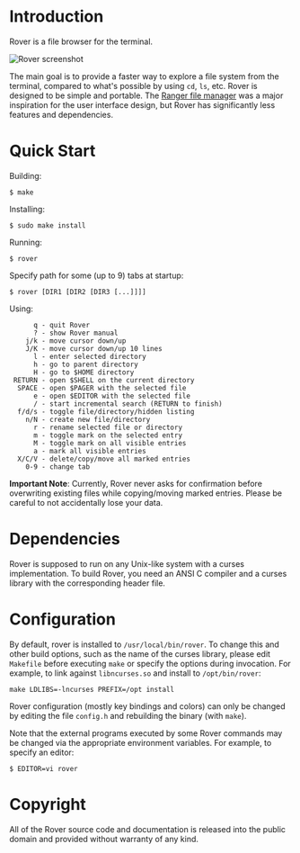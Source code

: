 Introduction
============

 Rover is a file browser for the terminal.

![Rover screenshot](/../screenshots/screenshot.png?raw=true "Screenshot")

 The main goal is to provide a faster way to explore a file system from the
terminal, compared to what's possible by using `cd`, `ls`, etc. Rover
is designed to be simple and portable. The [Ranger file manager](http://ranger.nongnu.org/)
was a major inspiration for the user interface design, but Rover has
significantly less features and dependencies.


Quick Start
===========

 Building:
 ```
 $ make
 ```

 Installing:
 ```
 $ sudo make install
 ```

 Running:
 ```
 $ rover
 ```

 Specify path for some (up to 9) tabs at startup:
 ```
 $ rover [DIR1 [DIR2 [DIR3 [...]]]]
 ```

 Using:
 ```
       q - quit Rover
       ? - show Rover manual
     j/k - move cursor down/up
     J/K - move cursor down/up 10 lines
       l - enter selected directory
       h - go to parent directory
       H - go to $HOME directory
  RETURN - open $SHELL on the current directory
   SPACE - open $PAGER with the selected file
       e - open $EDITOR with the selected file
       / - start incremental search (RETURN to finish)
   f/d/s - toggle file/directory/hidden listing
     n/N - create new file/directory
       r - rename selected file or directory
       m - toggle mark on the selected entry
       M - toggle mark on all visible entries
       a - mark all visible entries
   X/C/V - delete/copy/move all marked entries
     0-9 - change tab
 ```

**Important Note**: Currently, Rover never asks for confirmation before
overwriting existing files while copying/moving marked entries. Please be
careful to not accidentally lose your data.


Dependencies
============

 Rover is supposed to run on any Unix-like system with a curses implementation.
To build Rover, you need an ANSI C compiler and a curses library with the
corresponding header file.


Configuration
=============

 By default, rover is installed to `/usr/local/bin/rover`. To change this and other
build options, such as the name of the curses library, please edit `Makefile`
before executing `make` or specify the options during invocation. For example,
to link against `libncurses.so` and install to `/opt/bin/rover`:
 ```
 make LDLIBS=-lncurses PREFIX=/opt install
 ```

 Rover configuration (mostly key bindings and colors) can only be changed
by editing the file `config.h` and rebuilding the binary (with `make`).

 Note that the external programs executed by some Rover commands may be changed
via the appropriate environment variables. For example, to specify an editor:
 ```
 $ EDITOR=vi rover
 ```


Copyright
=========

 All of the Rover source code and documentation is released into the public
domain and provided without warranty of any kind.
